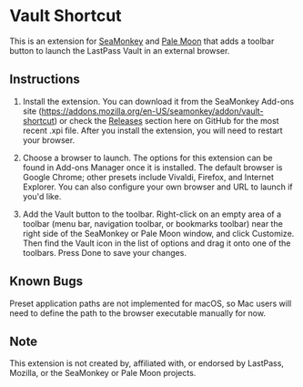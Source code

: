 Vault Shortcut
==============

This is an extension for [SeaMonkey](http://www.seamonkey-project.org/) and
[Pale Moon](http://www.palemoon.org/) that adds a toolbar button to launch the
LastPass Vault in an external browser.

Instructions
------------

1. Install the extension. You can download it from the SeaMonkey Add-ons site
(https://addons.mozilla.org/en-US/seamonkey/addon/vault-shortcut) or check the
[Releases](https://github.com/IsaacSchemm/vault-shortcut/releases) section here
on GitHub for the most recent .xpi file. After you install the extension, you
will need to restart your browser.

2. Choose a browser to launch. The options for this extension can be found in
Add-ons Manager once it is installed. The default browser is Google Chrome;
other presets include Vivaldi, Firefox, and Internet Explorer. You can also
configure your own browser and URL to launch if you'd like.

3. Add the Vault button to the toolbar. Right-click on an empty area of a
toolbar (menu bar, navigation toolbar, or bookmarks toolbar) near the right
side of the SeaMonkey or Pale Moon window, and click Customize. Then find the
Vault icon in the list of options and drag it onto one of the toolbars. Press
Done to save your changes.

Known Bugs
----------

Preset application paths are not implemented for macOS, so Mac users will need
to define the path to the browser executable manually for now.

Note
----

This extension is not created by, affiliated with, or endorsed by LastPass,
Mozilla, or the SeaMonkey or Pale Moon projects.
